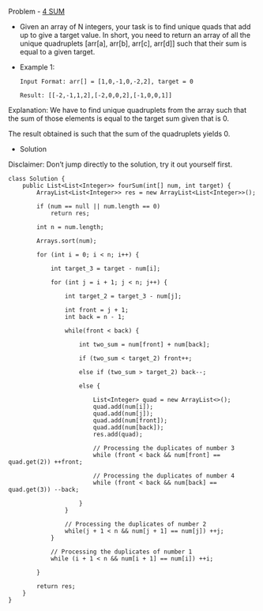 Problem - [4 SUM](https://leetcode.com/problems/4sum/)

-  Given an array of N integers, your task is to find unique quads that add up to give a target value. In short, you need to return an array of all the unique quadruplets [arr[a], arr[b], arr[c], arr[d]] such that their sum is equal to a given target.

- Example 1:

      Input Format: arr[] = [1,0,-1,0,-2,2], target = 0

      Result: [[-2,-1,1,2],[-2,0,0,2],[-1,0,0,1]]

Explanation: We have to find unique quadruplets from 
the array such that the sum of those elements is 
equal to the target sum given that is 0. 

The result obtained is such that the sum of the 
quadruplets yields 0.

- Solution

Disclaimer: Don’t jump directly to the solution, try it out yourself first.

```
class Solution {
    public List<List<Integer>> fourSum(int[] num, int target) {
        ArrayList<List<Integer>> res = new ArrayList<List<Integer>>();
        
        if (num == null || num.length == 0)
            return res;
        
        int n = num.length;
    
        Arrays.sort(num); 
    
        for (int i = 0; i < n; i++) {
        
            int target_3 = target - num[i];
        
            for (int j = i + 1; j < n; j++) {
            
                int target_2 = target_3 - num[j];
            
                int front = j + 1;
                int back = n - 1;
            
                while(front < back) {
                
                    int two_sum = num[front] + num[back];
                
                    if (two_sum < target_2) front++;
                
                    else if (two_sum > target_2) back--;
                
                    else {
                    
                        List<Integer> quad = new ArrayList<>(); 
                        quad.add(num[i]);
                        quad.add(num[j]);
                        quad.add(num[front]);
                        quad.add(num[back]);
                        res.add(quad);
                    
                        // Processing the duplicates of number 3
                        while (front < back && num[front] == quad.get(2)) ++front;
                    
                        // Processing the duplicates of number 4
                        while (front < back && num[back] == quad.get(3)) --back;
                
                    }
                }
                
                // Processing the duplicates of number 2
                while(j + 1 < n && num[j + 1] == num[j]) ++j;
            }
        
            // Processing the duplicates of number 1
            while (i + 1 < n && num[i + 1] == num[i]) ++i;
        
        }
    
        return res;
    }
}
```
